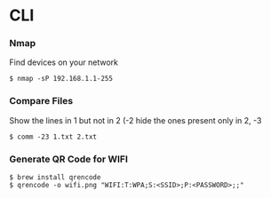 # CLI

### Nmap 

Find devices on your network

```text
$ nmap -sP 192.168.1.1-255
```

### Compare Files

Show the lines in 1 but not in 2 \(-2 hide the ones present only in 2, -3 

```text
$ comm -23 1.txt 2.txt
```

### Generate QR Code for WIFI

```text
$ brew install qrencode
$ qrencode -o wifi.png "WIFI:T:WPA;S:<SSID>;P:<PASSWORD>;;"
```

